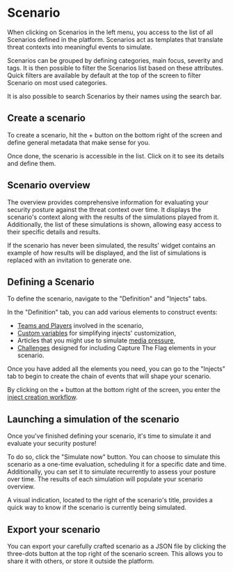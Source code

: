# Scenario

When clicking on Scenarios in the left menu, you access to the list of all Scenarios defined in the platform. Scenarios act as templates that translate threat contexts into meaningful events to simulate.

Scenarios can be grouped by defining categories, main focus, severity and tags. It is then possible to filter the Scenarios list based on these attributes. Quick filters are available by default at the top of the screen to filter Scenario on most used categories.

It is also possible to search Scenarios by their names using the search bar.

<!-- screenshot du screen de la liste de scenarios -->


## Create a scenario

To create a scenario, hit the + button on the bottom right of the screen and define general metadata that make sense for you. 

Once done, the scenario is accessible in the list. Click on it to see its details and define them.


## Scenario overview

The overview provides comprehensive information for evaluating your security posture against the threat context over time. It displays the scenario's context along with the results of the simulations played from it. Additionally, the list of these simulations is shown, allowing easy access to their specific details and results.

If the scenario has never been simulated, the results' widget contains an example of how results will be displayed, and the list of simulations is replaced with an invitation to generate one.

<!-- screenshot de l'overview d'un scenario simulé plusieurs fois -->


## Defining a Scenario

To define the scenario, navigate to the "Definition" and "Injects" tabs.

In the "Definition" tab, you can add various elements to construct events:

- [Teams and Players](people.md) involved in the scenario,
- [Custom variables](components/variables.md) for simplifying injects' customization,
- Articles that you might use to simulate [media pressure](components/media_pressure.md),
- [Challenges](components/challenges.md) designed for including Capture The Flag elements in your scenario.

<!-- screenshot of the Definition screen with elements inside -->

Once you have added all the elements you need, you can go to the "Injects" tab to begin to create the chain of events that will shape your scenario.

By clicking on the + button at the bottom right of the screen, you enter the [inject creation workflow](injects.md#Inject-creation-process).


## Launching a simulation of the scenario

Once you've finished defining your scenario, it's time to simulate it and evaluate your security posture!

To do so, click the "Simulate now" button. You can choose to simulate this scenario as a one-time evaluation, scheduling it for a specific date and time. Additionally, you can set it to simulate recurrently to assess your posture over time. The results of each simulation will populate your scenario overview.

A visual indication, located to the right of the scenario's title, provides a quick way to know if the scenario is currently being simulated.


## Export your scenario

You can export your carefully crafted scenario as a JSON file by clicking the three-dots button at the top right of the scenario screen. This allows you to share it with others, or store it outside the platform.
